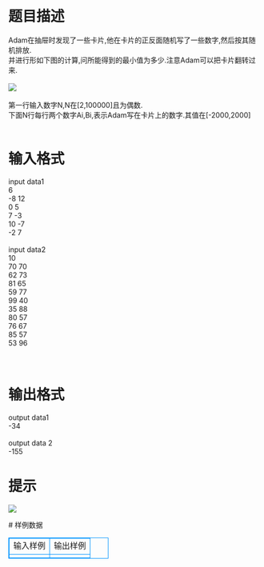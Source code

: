 # 

 
 # 题目描述 
<p>
Adam在抽屉时发现了一些卡片,他在卡片的正反面随机写了一些数字,然后按其随机排放.<br>并进行形如下图的计算,问所能得到的最小值为多少.注意Adam可以把卡片翻转过来.<br><br><img border="0" src="/source/joyoi/tyvj-2272/img/aHR0cDovL3d3dy5qb3lvaS5jbi9wcm9ibGVtL3R5dmotMjI3Mi9wcm9ibGVtc19pbWFnZXMvMjY0Mi8xMzYyXzEuanBn.jpg"><br><br>第一行输入数字N,N在[2,100000]且为偶数.<br>下面N行每行两个数字Ai,Bi,表示Adam写在卡片上的数字.其值在[-2000,2000]<br><br></p> 

 
 # 输入格式 
<p>
input data1<br>6<br>-8 12<br>0 5<br>7 -3<br>10 -7<br>-2 7<br><br>input data2<br>10<br>70 70<br>62 73<br>81 65<br>59 77<br>99 40<br>35 88<br>80 57<br>76 67<br>85 57<br>53 96<br> <br><br></p> 

 
 # 输出格式 
<p>
output data1<br>-34<br><br>output data 2<br>-155<br></p> 

 
 # 提示 
<p>
<img border="0" src="/source/joyoi/tyvj-2272/img/aHR0cDovL3d3dy5qb3lvaS5jbi9wcm9ibGVtL3R5dmotMjI3Mi9wcm9ibGVtc19pbWFnZXMvMjY0Mi8xMzYyXzIuanBn.jpg"><br></p> 
# 样例数据
<style>
        table,table tr th, table tr td { border:1px solid #0094ff; }
        table { width: 200px; min-height: 25px; line-height: 25px; text-align: center; border-collapse: collapse;}   
    </style>
<table>
	<tr>
		<td>输入样例</td>
		<td>输出样例</td>
	</tr>
<tr><td></td><td></td></tr></table>
